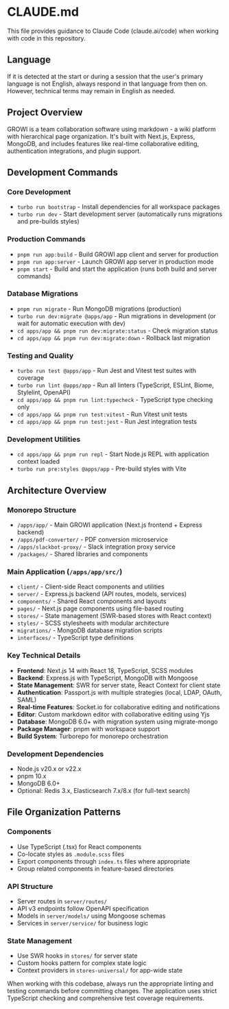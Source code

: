# CLAUDE.md

This file provides guidance to Claude Code (claude.ai/code) when working with code in this repository.

## Language

If it is detected at the start or during a session that the user's primary language is not English, always respond in that language from then on. However, technical terms may remain in English as needed.

## Project Overview

GROWI is a team collaboration software using markdown - a wiki platform with hierarchical page organization. It's built with Next.js, Express, MongoDB, and includes features like real-time collaborative editing, authentication integrations, and plugin support.

## Development Commands

### Core Development
- `turbo run bootstrap` - Install dependencies for all workspace packages
- `turbo run dev` - Start development server (automatically runs migrations and pre-builds styles)

### Production Commands
- `pnpm run app:build` - Build GROWI app client and server for production
- `pnpm run app:server` - Launch GROWI app server in production mode
- `pnpm start` - Build and start the application (runs both build and server commands)

### Database Migrations
- `pnpm run migrate` - Run MongoDB migrations (production)
- `turbo run dev:migrate @apps/app` - Run migrations in development (or wait for automatic execution with dev)
- `cd apps/app && pnpm run dev:migrate:status` - Check migration status
- `cd apps/app && pnpm run dev:migrate:down` - Rollback last migration

### Testing and Quality
- `turbo run test @apps/app` - Run Jest and Vitest test suites with coverage
- `turbo run lint @apps/app` - Run all linters (TypeScript, ESLint, Biome, Stylelint, OpenAPI)
- `cd apps/app && pnpm run lint:typecheck` - TypeScript type checking only
- `cd apps/app && pnpm run test:vitest` - Run Vitest unit tests
- `cd apps/app && pnpm run test:jest` - Run Jest integration tests

### Development Utilities  
- `cd apps/app && pnpm run repl` - Start Node.js REPL with application context loaded
- `turbo run pre:styles @apps/app` - Pre-build styles with Vite

## Architecture Overview

### Monorepo Structure
- `/apps/app/` - Main GROWI application (Next.js frontend + Express backend)
- `/apps/pdf-converter/` - PDF conversion microservice
- `/apps/slackbot-proxy/` - Slack integration proxy service
- `/packages/` - Shared libraries and components

### Main Application (`/apps/app/src/`)
- `client/` - Client-side React components and utilities
- `server/` - Express.js backend (API routes, models, services)  
- `components/` - Shared React components and layouts
- `pages/` - Next.js page components using file-based routing
- `stores/` - State management (SWR-based stores with React context)
- `styles/` - SCSS stylesheets with modular architecture
- `migrations/` - MongoDB database migration scripts
- `interfaces/` - TypeScript type definitions

### Key Technical Details
- **Frontend**: Next.js 14 with React 18, TypeScript, SCSS modules
- **Backend**: Express.js with TypeScript, MongoDB with Mongoose
- **State Management**: SWR for server state, React Context for client state
- **Authentication**: Passport.js with multiple strategies (local, LDAP, OAuth, SAML)
- **Real-time Features**: Socket.io for collaborative editing and notifications
- **Editor**: Custom markdown editor with collaborative editing using Yjs
- **Database**: MongoDB 6.0+ with migration system using migrate-mongo
- **Package Manager**: pnpm with workspace support
- **Build System**: Turborepo for monorepo orchestration

### Development Dependencies
- Node.js v20.x or v22.x
- pnpm 10.x  
- MongoDB 6.0+
- Optional: Redis 3.x, Elasticsearch 7.x/8.x (for full-text search)

## File Organization Patterns

### Components
- Use TypeScript (.tsx) for React components
- Co-locate styles as `.module.scss` files
- Export components through `index.ts` files where appropriate
- Group related components in feature-based directories

### API Structure
- Server routes in `server/routes/`
- API v3 endpoints follow OpenAPI specification
- Models in `server/models/` using Mongoose schemas
- Services in `server/service/` for business logic

### State Management
- Use SWR hooks in `stores/` for server state
- Custom hooks pattern for complex state logic
- Context providers in `stores-universal/` for app-wide state

When working with this codebase, always run the appropriate linting and testing commands before committing changes. The application uses strict TypeScript checking and comprehensive test coverage requirements.